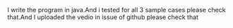 I write the program in java.And i tested for all 3 sample cases please check that.And I uploaded the vedio in issue of github please check that 
